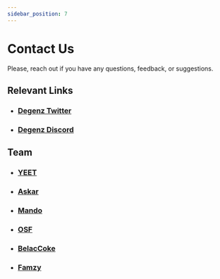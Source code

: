 ```yaml
---
sidebar_position: 7
---
```


# Contact Us

Please, reach out if you have any questions, feedback, or suggestions.

## Relevant Links

- ### [Degenz Twitter](https://twitter.com/DegenzNFT)
- ### [Degenz Discord](https://discord.com/invite/W7gkJyjPcA)

## Team
- ### [YEET](https://twitter.com/0xy33)
- ### [Askar](https://twitter.com/0xAskar)
- ### [Mando](https://twitter.com/greatmando_nft)
- ### [OSF](https://twitter.com/osf_nft)
- ### [BelacCoke](https://twitter.com/BelacCoke)
- ### [Famzy](https://twitter.com/oFamZy)
